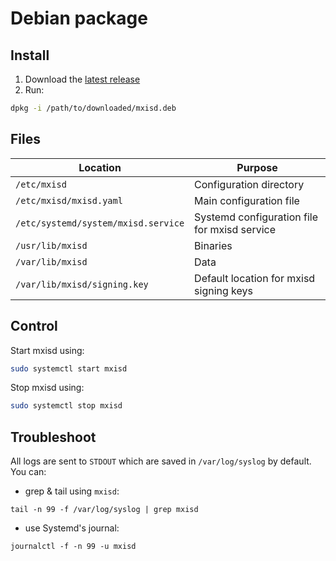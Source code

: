 # Debian package
## Install
1. Download the [latest release](https://github.com/kamax-io/mxisd/releases/latest)
2. Run:
```bash
dpkg -i /path/to/downloaded/mxisd.deb
```
## Files
| Location                            | Purpose                                      |
|-------------------------------------|----------------------------------------------|
| `/etc/mxisd`                        | Configuration directory                      |
| `/etc/mxisd/mxisd.yaml`             | Main configuration file                      |
| `/etc/systemd/system/mxisd.service` | Systemd configuration file for mxisd service |
| `/usr/lib/mxisd`                    | Binaries                                     |
| `/var/lib/mxisd`                    | Data                                         |
| `/var/lib/mxisd/signing.key`        | Default location for mxisd signing keys      |

## Control
Start mxisd using:
```bash
sudo systemctl start mxisd
```

Stop mxisd using:
```bash
sudo systemctl stop mxisd
```

## Troubleshoot
All logs are sent to `STDOUT` which are saved in `/var/log/syslog` by default.  
You can:
- grep & tail using `mxisd`:
```
tail -n 99 -f /var/log/syslog | grep mxisd
```
- use Systemd's journal:
```
journalctl -f -n 99 -u mxisd
```
